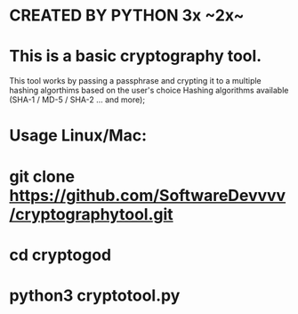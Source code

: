 # CREATED BY PYTHON 3x ~2x~
# This is a basic cryptography tool.
This tool works by passing a passphrase and crypting it to a multiple hashing algorthims based on the user's choice Hashing algorithms available (SHA-1 / MD-5 / SHA-2 ... and more);
# Usage Linux/Mac:
  # git clone https://github.com/SoftwareDevvvv/cryptographytool.git
  # cd cryptogod 
  # python3 cryptotool.py 


